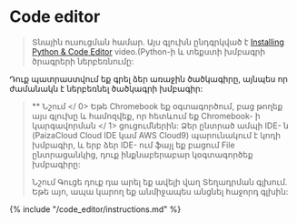 # Code editor 

> Տնային ուսուցման համար. Այս գլուխն ընդգրկված է [Installing Python & Code Editor](https://www.youtube.com/watch?v=pVTaqzKZCdA&t=4m43s) video.(Python-ի և տեքստի խմբագրի ծրագրերի ներբեռնումը:

Դուք պատրաստվում եք գրել ձեր առաջին ծածկագիրը, այնպես որ ժամանակն է ներբեռնել ծածկագրի խմբագիր:

> ** Նշում </ 0> Եթե Chromebook եք օգտագործում, բաց թողեք այս գլուխը և համոզվեք, որ հետևում եք  Chromebook- ի կարգավորման </ 1> ցուցումներին: Ձեր ընտրած ամպի IDE- ն (PaizaCloud Cloud IDE կամ AWS Cloud9) պարունակում է կոդի խմբագիր, և երբ ձեր IDE- ում ֆայլ եք բացում File ընտրացանկից, դուք ինքնաբերաբար կօգտագործեք խմբագիրը:</p> 
> 
> Նշում Գուցե դուք դա արել եք ավելի վաղ Տեղադրման գլխում. Եթե այո, ապա կարող եք անմիջապես անցնել հաջորդ գլխին:</blockquote> 
> 
> {% include "/code_editor/instructions.md" %}